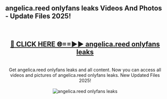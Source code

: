 <h2>angelica.reed onlyfans leaks Videos And Photos - Update Files 2025!</h2>
<br>
<div align="center">
<h2><a href="https://top-ai-tools.click/QrbHav" rel="nofollow">🔴 CLICK HERE 🌐==►► angelica.reed onlyfans leaks</a></h2>
<br>
Get angelica.reed onlyfans leaks and all content. Now you can access all videos and pictures of angelica.reed onlyfans leaks. New Updated Files 2025!
<br>
<br>
<a href="https://top-ai-tools.click/QrbHav" rel="nofollow" data-target="animated-image.originalLink"><img src="https://i.ibb.co.com/WyWwxjT/player-gif2.gif" alt="angelica.reed onlyfans leaks" style="max-width: 100%; display: inline-block;" data-target="animated-image.originalImage"></a>
</div>
<br>
